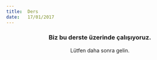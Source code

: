 ```yaml
---
title:  Ders
date:   17/01/2017
---
```


### <center>Biz bu derste üzerinde çalışıyoruz.</center>
<center>Lütfen daha sonra gelin.</center>